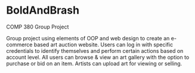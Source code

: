 # BoldAndBrash
COMP 380 Group Project

Group project using elements of OOP and web design to create an e-commerce based
art auction website. Users can log in with specific credentials to identify themselves
and perform certain actions based on account level. All users can browse & view an art
gallery with the option to purchase or bid on an item. Artists can upload art for viewing
or selling.
